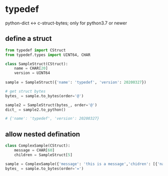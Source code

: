# typedef
python-dict &lt;-> c-struct-bytes; only for python3.7 or newer
## define a struct
```python
from typedef import CStruct
from typedef.types import UINT64, CHAR

class SampleStruct(CStruct):
    name = CHAR[20]
    version = UINT64
    
sample = SampleStruct({'name': 'typedef', 'version': 20200327})

# get struct bytes
bytes_ = sample.to_bytes(order='@')

sample2 = SampleStruct(bytes_, order='@')
dict_ = sample2.to_python()

# {'name': 'typedef', 'version': 20200327}

```

## allow nested defination
```python
class ComplexSample(CStruct):
    message = CHAR[60]
    children = SampleStruct[5]

sample = ComplexSample({'message': 'this is a message','chidren': [{'name': 'pkg_typedef', 'version': 1001}, {'name': 'pkg_serializer', 'version': 1003}])
bytes_ = sample.to_bytes(order='=')

```
